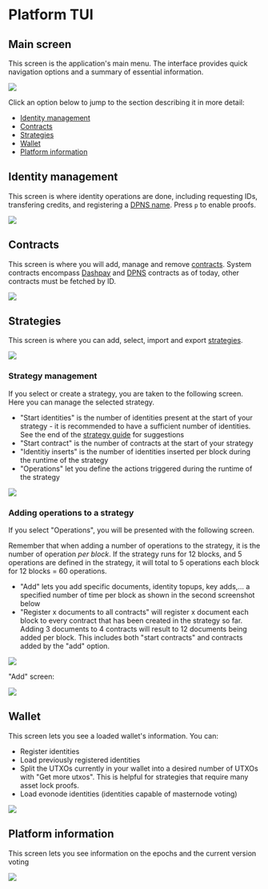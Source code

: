# Platform TUI

## Main screen

This screen is the application's main menu. The interface provides quick navigation options and a summary of essential information.


![](./img/TUI-1.png)

Click an option below to jump to the section describing it in more detail:
- [Identity management](#identity-management)
- [Contracts](#contracts)
- [Strategies](#strategies)
- [Wallet](#wallet)
- [Platform information](#platform-information)

## Identity management

This screen is where identity operations are done, including requesting IDs, transfering credits, and registering a [DPNS name](https://docs.dash.org/projects/platform/en/stable/docs/explanations/dpns.html). Press `p` to enable proofs. 

![](./img/TUI-2.png)


## Contracts

This screen is where you will add, manage and remove [contracts](https://docs.dash.org/projects/platform/en/stable/docs/tutorials/contracts-and-documents.html). System contracts encompass [Dashpay](https://docs.dash.org/projects/platform/en/stable/docs/explanations/dashpay.html) and [DPNS](https://docs.dash.org/projects/platform/en/stable/docs/explanations/dpns.html) contracts as of today, other contracts must be fetched by ID.   

![](./img/TUI-8.png)


## Strategies

This screen is where you can add, select, import and export [strategies](https://www.dash.org/blog/strategy-tests-usage-guide/). 

![](./img/TUI-11-2.png)

### Strategy management

If you select or create a strategy, you are taken to the following screen. Here you can manage the selected strategy.

- "Start identities" is the number of identities present at the start of your strategy - it is recommended to have a sufficient number of identities. See the end of the [strategy guide](https://www.dash.org/blog/strategy-tests-usage-guide/) for suggestions
- "Start contract" is the number of contracts at the start of your strategy
- "Identitiy inserts" is the number of identities inserted per block during the runtime of the strategy
- "Operations" let you define the actions triggered during the runtime of the strategy

![](./img/TUI-13.png)

### Adding operations to a strategy

If you select "Operations", you will be presented with the following screen.

Remember that when adding a number of operations to the strategy, it is the number of operation *per block*. If the strategy runs for 12 blocks, and 5 operations are defined in the strategy, it will total to 5 operations each block for 12 blocks = 60 operations.   

- "Add" lets you add specific documents, identity topups, key adds,... a specified number of time per block as shown in the second screenshot below
- "Register x documents to all contracts" will register x document each block to every contract that has been created in the strategy so far. Adding 3 documents to 4 contracts will result to 12 documents being added per block. This includes both "start contracts" and contracts added by the "add" option.   

![](./img/TUI-28.png)

"Add" screen:

![](./img/TUI-29.png)


## Wallet

This screen lets you see a loaded wallet's information. You can: 

- Register identities
- Load previously registered identities
- Split the UTXOs currently in your wallet into a desired number of UTXOs with "Get more utxos". This is helpful for strategies that require many asset lock proofs.
- Load evonode identities (identities capable of masternode voting)

![](./img/TUI-43.png)


## Platform information


This screen lets you see information on the epochs and the current version voting

![](./img/TUI-49.png)

